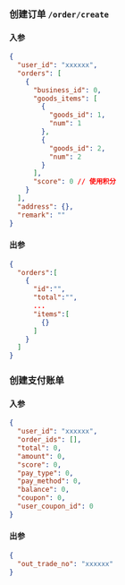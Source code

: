 ### 创建订单 `/order/create`

#### 入参

```json
{
  "user_id": "xxxxxx",
  "orders": [
    {
      "business_id": 0,
      "goods_items": [
        {
          "goods_id": 1,
          "num": 1
        },
        {
          "goods_id": 2,
          "num": 2
        }
      ],
      "score": 0 // 使用积分
    }
  ],
  "address": {},
  "remark": ""
}
```

#### 出参

```json
{
  "orders":[
    {
      "id":"",
      "total":"",
      ...
      "items":[
        {}
      ]
    }
  ]
}
```

### 创建支付账单

#### 入参

```json
{
  "user_id": "xxxxxx",
  "order_ids": [],
  "total": 0,
  "amount": 0,
  "score": 0,
  "pay_type": 0,
  "pay_method": 0,
  "balance": 0,
  "coupon": 0,
  "user_coupon_id": 0
}
```

#### 出参

```json
{
  "out_trade_no": "xxxxxx"
}
```
